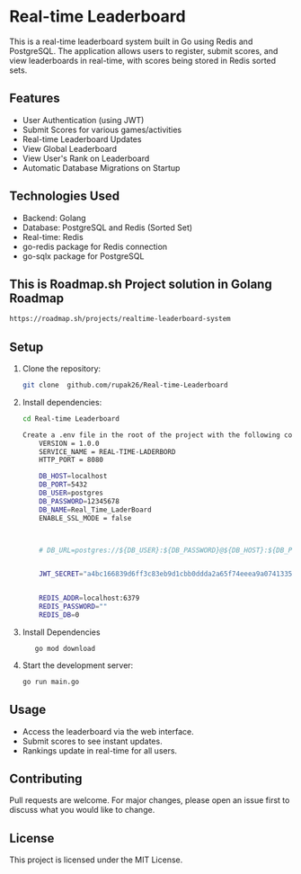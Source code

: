 # Real-time Leaderboard

This is a real-time leaderboard system built in Go using Redis and PostgreSQL. The application allows users to register, submit scores, and view leaderboards in real-time, with scores being stored in Redis sorted sets.

## Features

- User Authentication (using JWT)
- Submit Scores for various games/activities
- Real-time Leaderboard Updates
- View Global Leaderboard
- View User's Rank on Leaderboard
- Automatic Database Migrations on Startup

## Technologies Used

- Backend:  Golang
- Database: PostgreSQL and Redis (Sorted Set)
- Real-time: Redis
- go-redis package for Redis connection
- go-sqlx  package for PostgreSQL

## This is Roadmap.sh Project solution in Golang Roadmap
   ```bash
   https://roadmap.sh/projects/realtime-leaderboard-system
   ```


## Setup

1. Clone the repository:
    ```bash
    git clone  github.com/rupak26/Real-time-Leaderboard
    ```
2. Install dependencies:
    ```bash
    cd Real-time Leaderboard
    
    Create a .env file in the root of the project with the following content:
        VERSION = 1.0.0 
        SERVICE_NAME = REAL-TIME-LADERBORD 
        HTTP_PORT = 8080

        DB_HOST=localhost
        DB_PORT=5432
        DB_USER=postgres
        DB_PASSWORD=12345678
        DB_NAME=Real_Time_LaderBoard
        ENABLE_SSL_MODE = false



        # DB_URL=postgres://${DB_USER}:${DB_PASSWORD}@${DB_HOST}:${DB_PORT}/${DB_NAME}?sslmode=${ENABLE_SSL_MODE}


        JWT_SECRET="a4bc166839d6ff3c83eb9d1cbb0ddda2a65f74eeea9a07413357200dfad1d808d708e7d5"


        REDIS_ADDR=localhost:6379
        REDIS_PASSWORD=""
        REDIS_DB=0
    ```

4. Install Dependencies 
   ```
      go mod download
   ```
3. Start the development server:
    ```bash
    go run main.go
    ```


## Usage

- Access the leaderboard via the web interface.
- Submit scores to see instant updates.
- Rankings update in real-time for all users.

## Contributing

Pull requests are welcome. For major changes, please open an issue first to discuss what you would like to change.

## License

This project is licensed under the MIT License.